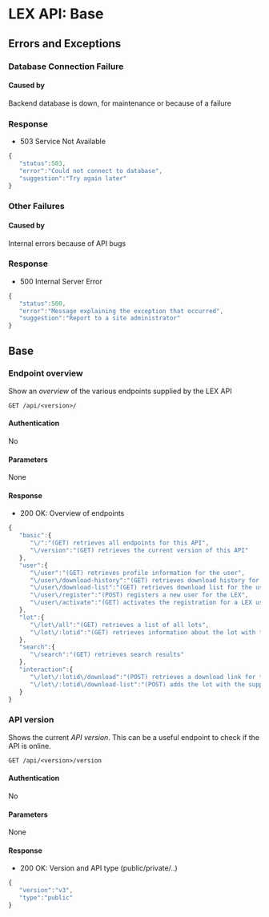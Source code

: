 # LEX API: Base

## Errors and Exceptions

### Database Connection Failure

#### Caused by
Backend database is down, for maintenance or because of a failure

### Response
- 503 Service Not Available

```javascript
{
   "status":503,
   "error":"Could not connect to database",
   "suggestion":"Try again later"
}
```

### Other Failures

#### Caused by
Internal errors because of API bugs

### Response
- 500 Internal Server Error

```javascript
{
   "status":500,
   "error":"Message explaining the exception that occurred",
   "suggestion":"Report to a site administrator"
}
```

## Base

### Endpoint overview

Show an *overview* of the various endpoints supplied by the LEX API

    GET /api/<version>/

#### Authentication
No

#### Parameters
None

#### Response
- 200 OK: Overview of endpoints

```javascript
{
   "basic":{
      "\/":"(GET) retrieves all endpoints for this API",
      "\/version":"(GET) retrieves the current version of this API"
   },
   "user":{
      "\/user":"(GET) retrieves profile information for the user",
      "\/user\/download-history":"(GET) retrieves download history for the user",
      "\/user\/download-list":"(GET) retrieves download list for the user",
      "\/user\/register":"(POST) registers a new user for the LEX",
      "\/user\/activate":"(GET) activates the registration for a LEX user"
   },
   "lot":{
      "\/lot\/all":"(GET) retrieves a list of all lots",
      "\/lot\/:lotid":"(GET) retrieves information about the lot with the supplied ID"
   },
   "search":{
      "\/search":"(GET) retrieves search results"
   },
   "interaction":{
      "\/lot\/:lotid\/download":"(POST) retrieves a download link for the lot with the supplied ID - also adds it to download history",
      "\/lot\/:lotid\/download-list":"(POST) adds the lot with the supplied ID to the download-later list"
   }
}
```

### API version

Shows the current *API version*. This can be a useful endpoint to check if the API is online.

    GET /api/<version>/version

#### Authentication
No

#### Parameters
None

#### Response
- 200 OK: Version and API type (public/private/..)

```javascript
{
   "version":"v3",
   "type":"public"
}
```
